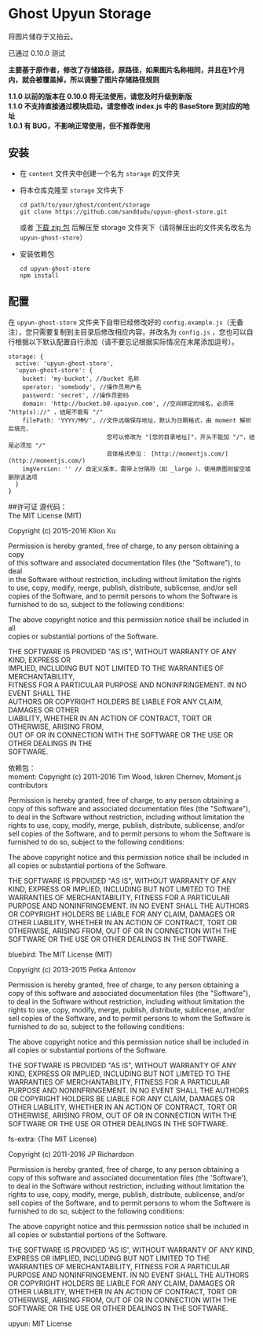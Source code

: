 # Ghost Upyun Storage
将图片储存于又拍云。

已通过 0.10.0 测试

**主要基于原作者，修改了存储路径，原路径，如果图片名称相同，并且在1个月内，就会被覆盖掉，所以调整了图片存储路径规则**

**1.1.0 以前的版本在 0.10.0 将无法使用，请您及时升级到新版**  
**1.1.0 不支持直接通过模块启动，请您修改 index.js 中的 BaseStore 到对应的地址**  
**1.0.1 有 BUG，不影响正常使用，但不推荐使用**  

## 安装
* 在 `content` 文件夹中创建一个名为 `storage` 的文件夹
* 将本仓库克隆至 `storage` 文件夹下

   ```
   cd path/to/your/ghost/content/storage
   git clone https://github.com/sanddudu/upyun-ghost-store.git
   ```

  或者 [下载 zip 包](https://github.com/sanddudu/upyun-ghost-store/archive/master.zip) 后解压至 storage 文件夹下（请将解压出的文件夹名改名为 `upyun-ghost-store`）
* 安装依赖包

   ```
   cd upyun-ghost-store
   npm install
   ```

## 配置
在 `upyun-ghost-store` 文件夹下自带已经修改好的 `config.example.js`（无备注），您只需要复制到主目录后修改相应内容，并改名为 `config.js` ，您也可以自行根据以下默认配置自行添加（请不要忘记根据实际情况在末尾添加逗号）。

```
storage: {
  active: 'upyun-ghost-store',
  'upyun-ghost-store': {
    bucket: 'my-bucket', //bucket 名称
    operator: 'somebody', //操作员用户名
    password: 'secret', //操作员密码
    domain: 'http://bucket.b0.upaiyun.com', //空间绑定的域名，必须带 "http(s)://" ，结尾不能有 "/"
    filePath: 'YYYY/MM/', //文件远端保存地址，默认为日期格式，由 moment 解析后填充，
                            您可以修改为 "[您的目录地址]"，开头不能加 "/"，结尾必须加 "/"
                            具体格式参见： [http://momentjs.com/](http://momentjs.com/)
    imgVersion: '' // 自定义版本，需带上分隔符（如 _large ）。使用原图则留空或删除该选项
  }
}
```

##许可证
源代码：  
The MIT License (MIT)

Copyright (c) 2015-2016 Klion Xu

Permission is hereby granted, free of charge, to any person obtaining a copy  
of this software and associated documentation files (the "Software"), to deal  
in the Software without restriction, including without limitation the rights  
to use, copy, modify, merge, publish, distribute, sublicense, and/or sell  
copies of the Software, and to permit persons to whom the Software is  
furnished to do so, subject to the following conditions:

The above copyright notice and this permission notice shall be included in all  
copies or substantial portions of the Software.

THE SOFTWARE IS PROVIDED "AS IS", WITHOUT WARRANTY OF ANY KIND, EXPRESS OR  
IMPLIED, INCLUDING BUT NOT LIMITED TO THE WARRANTIES OF MERCHANTABILITY,  
FITNESS FOR A PARTICULAR PURPOSE AND NONINFRINGEMENT. IN NO EVENT SHALL THE  
AUTHORS OR COPYRIGHT HOLDERS BE LIABLE FOR ANY CLAIM, DAMAGES OR OTHER  
LIABILITY, WHETHER IN AN ACTION OF CONTRACT, TORT OR OTHERWISE, ARISING FROM,  
OUT OF OR IN CONNECTION WITH THE SOFTWARE OR THE USE OR OTHER DEALINGS IN THE  
SOFTWARE.

依赖包：  
moment:
Copyright (c) 2011-2016 Tim Wood, Iskren Chernev, Moment.js contributors

Permission is hereby granted, free of charge, to any person
obtaining a copy of this software and associated documentation
files (the "Software"), to deal in the Software without
restriction, including without limitation the rights to use,
copy, modify, merge, publish, distribute, sublicense, and/or sell
copies of the Software, and to permit persons to whom the
Software is furnished to do so, subject to the following
conditions:

The above copyright notice and this permission notice shall be
included in all copies or substantial portions of the Software.

THE SOFTWARE IS PROVIDED "AS IS", WITHOUT WARRANTY OF ANY KIND,
EXPRESS OR IMPLIED, INCLUDING BUT NOT LIMITED TO THE WARRANTIES
OF MERCHANTABILITY, FITNESS FOR A PARTICULAR PURPOSE AND
NONINFRINGEMENT. IN NO EVENT SHALL THE AUTHORS OR COPYRIGHT
HOLDERS BE LIABLE FOR ANY CLAIM, DAMAGES OR OTHER LIABILITY,
WHETHER IN AN ACTION OF CONTRACT, TORT OR OTHERWISE, ARISING
FROM, OUT OF OR IN CONNECTION WITH THE SOFTWARE OR THE USE OR
OTHER DEALINGS IN THE SOFTWARE.

bluebird:
The MIT License (MIT)

Copyright (c) 2013-2015 Petka Antonov

Permission is hereby granted, free of charge, to any person obtaining a copy
of this software and associated documentation files (the "Software"), to deal
in the Software without restriction, including without limitation the rights
to use, copy, modify, merge, publish, distribute, sublicense, and/or sell
copies of the Software, and to permit persons to whom the Software is
furnished to do so, subject to the following conditions:

The above copyright notice and this permission notice shall be included in
all copies or substantial portions of the Software.

THE SOFTWARE IS PROVIDED "AS IS", WITHOUT WARRANTY OF ANY KIND, EXPRESS OR
IMPLIED, INCLUDING BUT NOT LIMITED TO THE WARRANTIES OF MERCHANTABILITY,
FITNESS FOR A PARTICULAR PURPOSE AND NONINFRINGEMENT.  IN NO EVENT SHALL THE
AUTHORS OR COPYRIGHT HOLDERS BE LIABLE FOR ANY CLAIM, DAMAGES OR OTHER
LIABILITY, WHETHER IN AN ACTION OF CONTRACT, TORT OR OTHERWISE, ARISING FROM,
OUT OF OR IN CONNECTION WITH THE SOFTWARE OR THE USE OR OTHER DEALINGS IN
THE SOFTWARE.

fs-extra:
(The MIT License)

Copyright (c) 2011-2016 JP Richardson

Permission is hereby granted, free of charge, to any person obtaining a copy of this software and associated documentation files
(the 'Software'), to deal in the Software without restriction, including without limitation the rights to use, copy, modify,
 merge, publish, distribute, sublicense, and/or sell copies of the Software, and to permit persons to whom the Software is
 furnished to do so, subject to the following conditions:

The above copyright notice and this permission notice shall be included in all copies or substantial portions of the Software.

THE SOFTWARE IS PROVIDED 'AS IS', WITHOUT WARRANTY OF ANY KIND, EXPRESS OR IMPLIED, INCLUDING BUT NOT LIMITED TO THE
WARRANTIES OF MERCHANTABILITY, FITNESS FOR A PARTICULAR PURPOSE AND NONINFRINGEMENT. IN NO EVENT SHALL THE AUTHORS
OR COPYRIGHT HOLDERS BE LIABLE FOR ANY CLAIM, DAMAGES OR OTHER LIABILITY, WHETHER IN AN ACTION OF CONTRACT, TORT OR OTHERWISE,
 ARISING FROM, OUT OF OR IN CONNECTION WITH THE SOFTWARE OR THE USE OR OTHER DEALINGS IN THE SOFTWARE.

upyun:
MIT License
